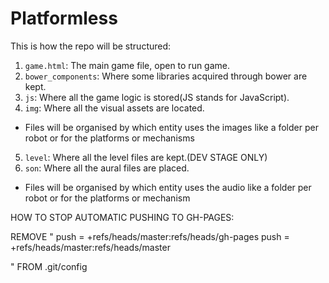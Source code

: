 Platformless
============

This is how the repo will be structured:

1. `game.html`: The main game file, open to run game.
2. `bower_components`: Where some libraries acquired through bower are kept.
3. `js`: Where all the game logic is stored(JS stands for JavaScript).
4. `img`: Where all the visual assets are located.
  * Files will be organised by which entity uses the images
  like a folder per robot or for the platforms or mechanisms
5. `level`: Where all the level files are kept.(DEV STAGE ONLY)
6. `son`: Where all the aural files are placed.
  * Files will be organised by which entity uses the audio
  like a folder per robot or for the platforms or mechanism




  HOW TO STOP AUTOMATIC PUSHING TO GH-PAGES:

  REMOVE 
  "
  push = +refs/heads/master:refs/heads/gh-pages
  push = +refs/heads/master:refs/heads/master

  "
FROM .git/config
